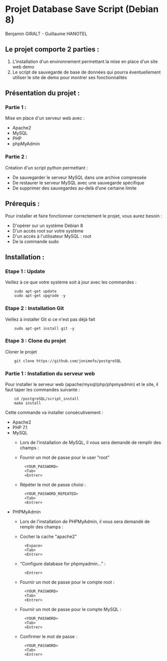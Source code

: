
# Projet Database Save Script (Debian 8)
Benjamin GIRALT - Guillaume HANOTEL


## Le projet comporte 2 parties :
1) L'installation d'un environnement permettant la mise en place d'un site web demo
2) Le script de sauvegarde de base de données qui pourra éventuellement utiliser le site de demo pour montrer ses fonctionnalités

## Présentation du projet :
### Partie 1 :
Mise en place d'un serveur web avec : 
- Apache2
- MySQL
- PHP
- phpMyAdmin

### Partie 2 :
Création d'un script python permettant :
- De sauvegarder le serveur MySQL dans une archive compressée 
- De restaurer le serveur MySQL avec une sauvegarde spécifique 
- De supprimer des sauvegardes au-delà d’une certaine limite


## Prérequis :
 Pour installer et faire fonctionner correctement le projet, vous aurez besoin :
 - D'opérer sur un système Debian 8
 - D'un accès root sur votre système
 - D'un accès à l'utilisateur MySQL  : root
 - De la commande sudo


## Installation :

### Etape 1 : Update
   Veillez à ce que votre système soit à jour avec les commandes :

        sudo apt-get update
        sudo apt-get upgrade -y

### Etape 2 : Installation Git

   Veillez à installer Git si ce n'est pas déjà fait

        sudo apt-get install git -y


### Etape 3 : Clone du projet 

   Cloner le projet

        git clone https://github.com/jonimofo/postgreSQL

### Partie 1 : Installation du serveur web

Pour installer le serveur web (apache/mysql/php/phpmyadmin) et le site, il faut taper les commandes suivante :

		cd /postgreSQL/script_install
		make install
		
Cette commande va installer consécutivement :
- Apache2
- PHP 7.1
- MySQL
	- Lors de l'installation de MySQL, il vous sera  demandé de remplir des champs :
	- Fournir un mot de passe pour le user "root"								
	
			<YOUR_PASSWORD>
			<Tab>
			<Entrer>
	- Répéter le mot de passe choisi :
	
			<YOUR_PASSWORD_REPEATED>
			<Tab>
			<Entrer>
- PHPMyAdmin
 	- Lors de l'installation de PHPMyAdmin, il vous sera  demandé de remplir des champs :
	- Cocher la cache "apache2"								
	
			<Espace>
			<Tab>
			<Entrer>
	- "Configure database for phpmyadmin..." :
	
			<Entrer>
			
	- Fournir un mot de passe pour le compte root	:							
	
			<YOUR_PASSWORD>
			<Tab>
			<Entrer>
	- Fournir un mot de passe pour le compte MySQL	:							
	
			<YOUR_PASSWORD>
			<Tab>
			<Entrer>
	- Confirmer le mot de passe	:							
	
			<YOUR_PASSWORD>
			<Tab>
			<Entrer>
